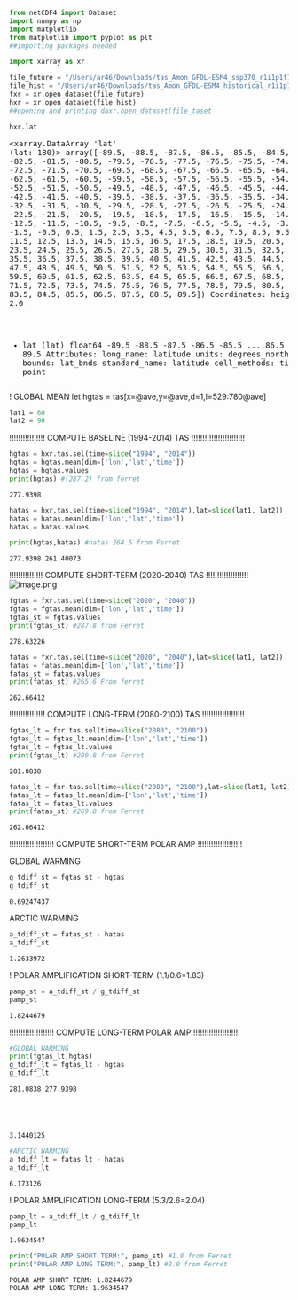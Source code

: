 ```python
from netCDF4 import Dataset
import numpy as np
import matplotlib
from matplotlib import pyplot as plt
##importing packages needed
```


```python
import xarray as xr

file_future = "/Users/ar46/Downloads/tas_Amon_GFDL-ESM4_ssp370_r1i1p1f1_gr1_201501-210012.nc"
file_hist = "/Users/ar46/Downloads/tas_Amon_GFDL-ESM4_historical_r1i1p1f1_gr1_195001-201412.nc"
fxr = xr.open_dataset(file_future)
hxr = xr.open_dataset(file_hist)
##opening and printing daxr.open_dataset(file_taset
```


```python
hxr.lat
```




<div><svg style="position: absolute; width: 0; height: 0; overflow: hidden">
<defs>
<symbol id="icon-database" viewBox="0 0 32 32">
<path d="M16 0c-8.837 0-16 2.239-16 5v4c0 2.761 7.163 5 16 5s16-2.239 16-5v-4c0-2.761-7.163-5-16-5z"></path>
<path d="M16 17c-8.837 0-16-2.239-16-5v6c0 2.761 7.163 5 16 5s16-2.239 16-5v-6c0 2.761-7.163 5-16 5z"></path>
<path d="M16 26c-8.837 0-16-2.239-16-5v6c0 2.761 7.163 5 16 5s16-2.239 16-5v-6c0 2.761-7.163 5-16 5z"></path>
</symbol>
<symbol id="icon-file-text2" viewBox="0 0 32 32">
<path d="M28.681 7.159c-0.694-0.947-1.662-2.053-2.724-3.116s-2.169-2.030-3.116-2.724c-1.612-1.182-2.393-1.319-2.841-1.319h-15.5c-1.378 0-2.5 1.121-2.5 2.5v27c0 1.378 1.122 2.5 2.5 2.5h23c1.378 0 2.5-1.122 2.5-2.5v-19.5c0-0.448-0.137-1.23-1.319-2.841zM24.543 5.457c0.959 0.959 1.712 1.825 2.268 2.543h-4.811v-4.811c0.718 0.556 1.584 1.309 2.543 2.268zM28 29.5c0 0.271-0.229 0.5-0.5 0.5h-23c-0.271 0-0.5-0.229-0.5-0.5v-27c0-0.271 0.229-0.5 0.5-0.5 0 0 15.499-0 15.5 0v7c0 0.552 0.448 1 1 1h7v19.5z"></path>
<path d="M23 26h-14c-0.552 0-1-0.448-1-1s0.448-1 1-1h14c0.552 0 1 0.448 1 1s-0.448 1-1 1z"></path>
<path d="M23 22h-14c-0.552 0-1-0.448-1-1s0.448-1 1-1h14c0.552 0 1 0.448 1 1s-0.448 1-1 1z"></path>
<path d="M23 18h-14c-0.552 0-1-0.448-1-1s0.448-1 1-1h14c0.552 0 1 0.448 1 1s-0.448 1-1 1z"></path>
</symbol>
</defs>
</svg>
<style>/* CSS stylesheet for displaying xarray objects in jupyterlab.
 *
 */

:root {
  --xr-font-color0: var(--jp-content-font-color0, rgba(0, 0, 0, 1));
  --xr-font-color2: var(--jp-content-font-color2, rgba(0, 0, 0, 0.54));
  --xr-font-color3: var(--jp-content-font-color3, rgba(0, 0, 0, 0.38));
  --xr-border-color: var(--jp-border-color2, #e0e0e0);
  --xr-disabled-color: var(--jp-layout-color3, #bdbdbd);
  --xr-background-color: var(--jp-layout-color0, white);
  --xr-background-color-row-even: var(--jp-layout-color1, white);
  --xr-background-color-row-odd: var(--jp-layout-color2, #eeeeee);
}

html[theme=dark],
body.vscode-dark {
  --xr-font-color0: rgba(255, 255, 255, 1);
  --xr-font-color2: rgba(255, 255, 255, 0.54);
  --xr-font-color3: rgba(255, 255, 255, 0.38);
  --xr-border-color: #1F1F1F;
  --xr-disabled-color: #515151;
  --xr-background-color: #111111;
  --xr-background-color-row-even: #111111;
  --xr-background-color-row-odd: #313131;
}

.xr-wrap {
  display: block;
  min-width: 300px;
  max-width: 700px;
}

.xr-text-repr-fallback {
  /* fallback to plain text repr when CSS is not injected (untrusted notebook) */
  display: none;
}

.xr-header {
  padding-top: 6px;
  padding-bottom: 6px;
  margin-bottom: 4px;
  border-bottom: solid 1px var(--xr-border-color);
}

.xr-header > div,
.xr-header > ul {
  display: inline;
  margin-top: 0;
  margin-bottom: 0;
}

.xr-obj-type,
.xr-array-name {
  margin-left: 2px;
  margin-right: 10px;
}

.xr-obj-type {
  color: var(--xr-font-color2);
}

.xr-sections {
  padding-left: 0 !important;
  display: grid;
  grid-template-columns: 150px auto auto 1fr 20px 20px;
}

.xr-section-item {
  display: contents;
}

.xr-section-item input {
  display: none;
}

.xr-section-item input + label {
  color: var(--xr-disabled-color);
}

.xr-section-item input:enabled + label {
  cursor: pointer;
  color: var(--xr-font-color2);
}

.xr-section-item input:enabled + label:hover {
  color: var(--xr-font-color0);
}

.xr-section-summary {
  grid-column: 1;
  color: var(--xr-font-color2);
  font-weight: 500;
}

.xr-section-summary > span {
  display: inline-block;
  padding-left: 0.5em;
}

.xr-section-summary-in:disabled + label {
  color: var(--xr-font-color2);
}

.xr-section-summary-in + label:before {
  display: inline-block;
  content: '►';
  font-size: 11px;
  width: 15px;
  text-align: center;
}

.xr-section-summary-in:disabled + label:before {
  color: var(--xr-disabled-color);
}

.xr-section-summary-in:checked + label:before {
  content: '▼';
}

.xr-section-summary-in:checked + label > span {
  display: none;
}

.xr-section-summary,
.xr-section-inline-details {
  padding-top: 4px;
  padding-bottom: 4px;
}

.xr-section-inline-details {
  grid-column: 2 / -1;
}

.xr-section-details {
  display: none;
  grid-column: 1 / -1;
  margin-bottom: 5px;
}

.xr-section-summary-in:checked ~ .xr-section-details {
  display: contents;
}

.xr-array-wrap {
  grid-column: 1 / -1;
  display: grid;
  grid-template-columns: 20px auto;
}

.xr-array-wrap > label {
  grid-column: 1;
  vertical-align: top;
}

.xr-preview {
  color: var(--xr-font-color3);
}

.xr-array-preview,
.xr-array-data {
  padding: 0 5px !important;
  grid-column: 2;
}

.xr-array-data,
.xr-array-in:checked ~ .xr-array-preview {
  display: none;
}

.xr-array-in:checked ~ .xr-array-data,
.xr-array-preview {
  display: inline-block;
}

.xr-dim-list {
  display: inline-block !important;
  list-style: none;
  padding: 0 !important;
  margin: 0;
}

.xr-dim-list li {
  display: inline-block;
  padding: 0;
  margin: 0;
}

.xr-dim-list:before {
  content: '(';
}

.xr-dim-list:after {
  content: ')';
}

.xr-dim-list li:not(:last-child):after {
  content: ',';
  padding-right: 5px;
}

.xr-has-index {
  font-weight: bold;
}

.xr-var-list,
.xr-var-item {
  display: contents;
}

.xr-var-item > div,
.xr-var-item label,
.xr-var-item > .xr-var-name span {
  background-color: var(--xr-background-color-row-even);
  margin-bottom: 0;
}

.xr-var-item > .xr-var-name:hover span {
  padding-right: 5px;
}

.xr-var-list > li:nth-child(odd) > div,
.xr-var-list > li:nth-child(odd) > label,
.xr-var-list > li:nth-child(odd) > .xr-var-name span {
  background-color: var(--xr-background-color-row-odd);
}

.xr-var-name {
  grid-column: 1;
}

.xr-var-dims {
  grid-column: 2;
}

.xr-var-dtype {
  grid-column: 3;
  text-align: right;
  color: var(--xr-font-color2);
}

.xr-var-preview {
  grid-column: 4;
}

.xr-var-name,
.xr-var-dims,
.xr-var-dtype,
.xr-preview,
.xr-attrs dt {
  white-space: nowrap;
  overflow: hidden;
  text-overflow: ellipsis;
  padding-right: 10px;
}

.xr-var-name:hover,
.xr-var-dims:hover,
.xr-var-dtype:hover,
.xr-attrs dt:hover {
  overflow: visible;
  width: auto;
  z-index: 1;
}

.xr-var-attrs,
.xr-var-data {
  display: none;
  background-color: var(--xr-background-color) !important;
  padding-bottom: 5px !important;
}

.xr-var-attrs-in:checked ~ .xr-var-attrs,
.xr-var-data-in:checked ~ .xr-var-data {
  display: block;
}

.xr-var-data > table {
  float: right;
}

.xr-var-name span,
.xr-var-data,
.xr-attrs {
  padding-left: 25px !important;
}

.xr-attrs,
.xr-var-attrs,
.xr-var-data {
  grid-column: 1 / -1;
}

dl.xr-attrs {
  padding: 0;
  margin: 0;
  display: grid;
  grid-template-columns: 125px auto;
}

.xr-attrs dt, dd {
  padding: 0;
  margin: 0;
  float: left;
  padding-right: 10px;
  width: auto;
}

.xr-attrs dt {
  font-weight: normal;
  grid-column: 1;
}

.xr-attrs dt:hover span {
  display: inline-block;
  background: var(--xr-background-color);
  padding-right: 10px;
}

.xr-attrs dd {
  grid-column: 2;
  white-space: pre-wrap;
  word-break: break-all;
}

.xr-icon-database,
.xr-icon-file-text2 {
  display: inline-block;
  vertical-align: middle;
  width: 1em;
  height: 1.5em !important;
  stroke-width: 0;
  stroke: currentColor;
  fill: currentColor;
}
</style><pre class='xr-text-repr-fallback'>&lt;xarray.DataArray &#x27;lat&#x27; (lat: 180)&gt;
array([-89.5, -88.5, -87.5, -86.5, -85.5, -84.5, -83.5, -82.5, -81.5, -80.5,
       -79.5, -78.5, -77.5, -76.5, -75.5, -74.5, -73.5, -72.5, -71.5, -70.5,
       -69.5, -68.5, -67.5, -66.5, -65.5, -64.5, -63.5, -62.5, -61.5, -60.5,
       -59.5, -58.5, -57.5, -56.5, -55.5, -54.5, -53.5, -52.5, -51.5, -50.5,
       -49.5, -48.5, -47.5, -46.5, -45.5, -44.5, -43.5, -42.5, -41.5, -40.5,
       -39.5, -38.5, -37.5, -36.5, -35.5, -34.5, -33.5, -32.5, -31.5, -30.5,
       -29.5, -28.5, -27.5, -26.5, -25.5, -24.5, -23.5, -22.5, -21.5, -20.5,
       -19.5, -18.5, -17.5, -16.5, -15.5, -14.5, -13.5, -12.5, -11.5, -10.5,
        -9.5,  -8.5,  -7.5,  -6.5,  -5.5,  -4.5,  -3.5,  -2.5,  -1.5,  -0.5,
         0.5,   1.5,   2.5,   3.5,   4.5,   5.5,   6.5,   7.5,   8.5,   9.5,
        10.5,  11.5,  12.5,  13.5,  14.5,  15.5,  16.5,  17.5,  18.5,  19.5,
        20.5,  21.5,  22.5,  23.5,  24.5,  25.5,  26.5,  27.5,  28.5,  29.5,
        30.5,  31.5,  32.5,  33.5,  34.5,  35.5,  36.5,  37.5,  38.5,  39.5,
        40.5,  41.5,  42.5,  43.5,  44.5,  45.5,  46.5,  47.5,  48.5,  49.5,
        50.5,  51.5,  52.5,  53.5,  54.5,  55.5,  56.5,  57.5,  58.5,  59.5,
        60.5,  61.5,  62.5,  63.5,  64.5,  65.5,  66.5,  67.5,  68.5,  69.5,
        70.5,  71.5,  72.5,  73.5,  74.5,  75.5,  76.5,  77.5,  78.5,  79.5,
        80.5,  81.5,  82.5,  83.5,  84.5,  85.5,  86.5,  87.5,  88.5,  89.5])
Coordinates:
    height   float64 2.0
  * lat      (lat) float64 -89.5 -88.5 -87.5 -86.5 -85.5 ... 86.5 87.5 88.5 89.5
Attributes:
    long_name:      latitude
    units:          degrees_north
    axis:           Y
    bounds:         lat_bnds
    standard_name:  latitude
    cell_methods:   time: point</pre><div class='xr-wrap' hidden><div class='xr-header'><div class='xr-obj-type'>xarray.DataArray</div><div class='xr-array-name'>'lat'</div><ul class='xr-dim-list'><li><span class='xr-has-index'>lat</span>: 180</li></ul></div><ul class='xr-sections'><li class='xr-section-item'><div class='xr-array-wrap'><input id='section-8f9e80be-f8de-4c57-9993-59695d244645' class='xr-array-in' type='checkbox' checked><label for='section-8f9e80be-f8de-4c57-9993-59695d244645' title='Show/hide data repr'><svg class='icon xr-icon-database'><use xlink:href='#icon-database'></use></svg></label><div class='xr-array-preview xr-preview'><span>-89.5 -88.5 -87.5 -86.5 -85.5 -84.5 ... 84.5 85.5 86.5 87.5 88.5 89.5</span></div><div class='xr-array-data'><pre>array([-89.5, -88.5, -87.5, -86.5, -85.5, -84.5, -83.5, -82.5, -81.5, -80.5,
       -79.5, -78.5, -77.5, -76.5, -75.5, -74.5, -73.5, -72.5, -71.5, -70.5,
       -69.5, -68.5, -67.5, -66.5, -65.5, -64.5, -63.5, -62.5, -61.5, -60.5,
       -59.5, -58.5, -57.5, -56.5, -55.5, -54.5, -53.5, -52.5, -51.5, -50.5,
       -49.5, -48.5, -47.5, -46.5, -45.5, -44.5, -43.5, -42.5, -41.5, -40.5,
       -39.5, -38.5, -37.5, -36.5, -35.5, -34.5, -33.5, -32.5, -31.5, -30.5,
       -29.5, -28.5, -27.5, -26.5, -25.5, -24.5, -23.5, -22.5, -21.5, -20.5,
       -19.5, -18.5, -17.5, -16.5, -15.5, -14.5, -13.5, -12.5, -11.5, -10.5,
        -9.5,  -8.5,  -7.5,  -6.5,  -5.5,  -4.5,  -3.5,  -2.5,  -1.5,  -0.5,
         0.5,   1.5,   2.5,   3.5,   4.5,   5.5,   6.5,   7.5,   8.5,   9.5,
        10.5,  11.5,  12.5,  13.5,  14.5,  15.5,  16.5,  17.5,  18.5,  19.5,
        20.5,  21.5,  22.5,  23.5,  24.5,  25.5,  26.5,  27.5,  28.5,  29.5,
        30.5,  31.5,  32.5,  33.5,  34.5,  35.5,  36.5,  37.5,  38.5,  39.5,
        40.5,  41.5,  42.5,  43.5,  44.5,  45.5,  46.5,  47.5,  48.5,  49.5,
        50.5,  51.5,  52.5,  53.5,  54.5,  55.5,  56.5,  57.5,  58.5,  59.5,
        60.5,  61.5,  62.5,  63.5,  64.5,  65.5,  66.5,  67.5,  68.5,  69.5,
        70.5,  71.5,  72.5,  73.5,  74.5,  75.5,  76.5,  77.5,  78.5,  79.5,
        80.5,  81.5,  82.5,  83.5,  84.5,  85.5,  86.5,  87.5,  88.5,  89.5])</pre></div></div></li><li class='xr-section-item'><input id='section-d3c27272-1819-42c6-91d4-b67a61a60061' class='xr-section-summary-in' type='checkbox'  checked><label for='section-d3c27272-1819-42c6-91d4-b67a61a60061' class='xr-section-summary' >Coordinates: <span>(2)</span></label><div class='xr-section-inline-details'></div><div class='xr-section-details'><ul class='xr-var-list'><li class='xr-var-item'><div class='xr-var-name'><span>height</span></div><div class='xr-var-dims'>()</div><div class='xr-var-dtype'>float64</div><div class='xr-var-preview xr-preview'>...</div><input id='attrs-38715943-7e82-45f4-af6c-af7ad49a64d3' class='xr-var-attrs-in' type='checkbox' ><label for='attrs-38715943-7e82-45f4-af6c-af7ad49a64d3' title='Show/Hide attributes'><svg class='icon xr-icon-file-text2'><use xlink:href='#icon-file-text2'></use></svg></label><input id='data-11cf98c5-d472-49e1-a451-613f03876e16' class='xr-var-data-in' type='checkbox'><label for='data-11cf98c5-d472-49e1-a451-613f03876e16' title='Show/Hide data repr'><svg class='icon xr-icon-database'><use xlink:href='#icon-database'></use></svg></label><div class='xr-var-attrs'><dl class='xr-attrs'><dt><span>long_name :</span></dt><dd>height</dd><dt><span>units :</span></dt><dd>m</dd><dt><span>cell_methods :</span></dt><dd>time: point</dd><dt><span>axis :</span></dt><dd>Z</dd><dt><span>positive :</span></dt><dd>up</dd><dt><span>standard_name :</span></dt><dd>height</dd><dt><span>description :</span></dt><dd>~2 m standard surface air temperature and surface humidity  height</dd></dl></div><div class='xr-var-data'><pre>array(2.)</pre></div></li><li class='xr-var-item'><div class='xr-var-name'><span class='xr-has-index'>lat</span></div><div class='xr-var-dims'>(lat)</div><div class='xr-var-dtype'>float64</div><div class='xr-var-preview xr-preview'>-89.5 -88.5 -87.5 ... 88.5 89.5</div><input id='attrs-6e29cc1a-2c85-4a3a-9674-f5309744b606' class='xr-var-attrs-in' type='checkbox' ><label for='attrs-6e29cc1a-2c85-4a3a-9674-f5309744b606' title='Show/Hide attributes'><svg class='icon xr-icon-file-text2'><use xlink:href='#icon-file-text2'></use></svg></label><input id='data-ef11b075-ca6e-4885-8fc5-3499c32fb677' class='xr-var-data-in' type='checkbox'><label for='data-ef11b075-ca6e-4885-8fc5-3499c32fb677' title='Show/Hide data repr'><svg class='icon xr-icon-database'><use xlink:href='#icon-database'></use></svg></label><div class='xr-var-attrs'><dl class='xr-attrs'><dt><span>long_name :</span></dt><dd>latitude</dd><dt><span>units :</span></dt><dd>degrees_north</dd><dt><span>axis :</span></dt><dd>Y</dd><dt><span>bounds :</span></dt><dd>lat_bnds</dd><dt><span>standard_name :</span></dt><dd>latitude</dd><dt><span>cell_methods :</span></dt><dd>time: point</dd></dl></div><div class='xr-var-data'><pre>array([-89.5, -88.5, -87.5, -86.5, -85.5, -84.5, -83.5, -82.5, -81.5, -80.5,
       -79.5, -78.5, -77.5, -76.5, -75.5, -74.5, -73.5, -72.5, -71.5, -70.5,
       -69.5, -68.5, -67.5, -66.5, -65.5, -64.5, -63.5, -62.5, -61.5, -60.5,
       -59.5, -58.5, -57.5, -56.5, -55.5, -54.5, -53.5, -52.5, -51.5, -50.5,
       -49.5, -48.5, -47.5, -46.5, -45.5, -44.5, -43.5, -42.5, -41.5, -40.5,
       -39.5, -38.5, -37.5, -36.5, -35.5, -34.5, -33.5, -32.5, -31.5, -30.5,
       -29.5, -28.5, -27.5, -26.5, -25.5, -24.5, -23.5, -22.5, -21.5, -20.5,
       -19.5, -18.5, -17.5, -16.5, -15.5, -14.5, -13.5, -12.5, -11.5, -10.5,
        -9.5,  -8.5,  -7.5,  -6.5,  -5.5,  -4.5,  -3.5,  -2.5,  -1.5,  -0.5,
         0.5,   1.5,   2.5,   3.5,   4.5,   5.5,   6.5,   7.5,   8.5,   9.5,
        10.5,  11.5,  12.5,  13.5,  14.5,  15.5,  16.5,  17.5,  18.5,  19.5,
        20.5,  21.5,  22.5,  23.5,  24.5,  25.5,  26.5,  27.5,  28.5,  29.5,
        30.5,  31.5,  32.5,  33.5,  34.5,  35.5,  36.5,  37.5,  38.5,  39.5,
        40.5,  41.5,  42.5,  43.5,  44.5,  45.5,  46.5,  47.5,  48.5,  49.5,
        50.5,  51.5,  52.5,  53.5,  54.5,  55.5,  56.5,  57.5,  58.5,  59.5,
        60.5,  61.5,  62.5,  63.5,  64.5,  65.5,  66.5,  67.5,  68.5,  69.5,
        70.5,  71.5,  72.5,  73.5,  74.5,  75.5,  76.5,  77.5,  78.5,  79.5,
        80.5,  81.5,  82.5,  83.5,  84.5,  85.5,  86.5,  87.5,  88.5,  89.5])</pre></div></li></ul></div></li><li class='xr-section-item'><input id='section-ff3f15e6-c40a-4a86-8caf-4f13077168d6' class='xr-section-summary-in' type='checkbox'  checked><label for='section-ff3f15e6-c40a-4a86-8caf-4f13077168d6' class='xr-section-summary' >Attributes: <span>(6)</span></label><div class='xr-section-inline-details'></div><div class='xr-section-details'><dl class='xr-attrs'><dt><span>long_name :</span></dt><dd>latitude</dd><dt><span>units :</span></dt><dd>degrees_north</dd><dt><span>axis :</span></dt><dd>Y</dd><dt><span>bounds :</span></dt><dd>lat_bnds</dd><dt><span>standard_name :</span></dt><dd>latitude</dd><dt><span>cell_methods :</span></dt><dd>time: point</dd></dl></div></li></ul></div></div>



! GLOBAL MEAN 
let hgtas = tas[x=@ave,y=@ave,d=1,l=529:780@ave]



```python
lat1 = 60
lat2 = 90
```

!!!!!!!!!!!!!!!! COMPUTE BASELINE (1994-2014) TAS !!!!!!!!!!!!!!!!!!!!!!!!


```python
hgtas = hxr.tas.sel(time=slice("1994", "2014"))
hgtas = hgtas.mean(dim=['lon','lat','time'])
hgtas = hgtas.values
print(hgtas) #(287.2) from ferret
```

    277.9398



```python
hatas = hxr.tas.sel(time=slice("1994", "2014"),lat=slice(lat1, lat2))
hatas = hatas.mean(dim=['lon','lat','time'])
hatas = hatas.values 

```


```python
print(hgtas,hatas) #hatas 264.5 from Ferret
```

    277.9398 261.40073


!!!!!!!!!!!!!!! COMPUTE SHORT-TERM (2020-2040) TAS !!!!!!!!!!!!!!!!!!!![image.png](attachment:image.png)


```python
fgtas = fxr.tas.sel(time=slice("2020", "2040"))
fgtas = fgtas.mean(dim=['lon','lat','time'])
fgtas_st = fgtas.values
print(fgtas_st) #287.8 from Ferret
```

    278.63226



```python
fatas = fxr.tas.sel(time=slice("2020", "2040"),lat=slice(lat1, lat2))
fatas = fatas.mean(dim=['lon','lat','time'])
fatas_st = fatas.values
print(fatas_st) #265.6 From ferret
```

    262.66412


!!!!!!!!!!!!!!!! COMPUTE LONG-TERM (2080-2100) TAS !!!!!!!!!!!!!!!!!!!


```python
fgtas_lt = fxr.tas.sel(time=slice("2080", "2100"))
fgtas_lt = fgtas_lt.mean(dim=['lon','lat','time'])
fgtas_lt = fgtas_lt.values
print(fgtas_lt) #289.8 from Ferret
```

    281.0838



```python
fatas_lt = fxr.tas.sel(time=slice("2080", "2100"),lat=slice(lat1, lat2))
fatas_lt = fatas_lt.mean(dim=['lon','lat','time'])
fatas_lt = fatas_lt.values
print(fatas_st) #269.8 from Ferret
```

    262.66412


!!!!!!!!!!!!!!!!!!!! COMPUTE SHORT-TERM POLAR AMP !!!!!!!!!!!!!!!!!!!!

GLOBAL WARMING


```python
g_tdiff_st = fgtas_st - hgtas
g_tdiff_st
```




    0.69247437



ARCTIC WARMING


```python
a_tdiff_st = fatas_st - hatas
a_tdiff_st
```




    1.2633972



! POLAR AMPLIFICATION SHORT-TERM (1.1/0.6=1.83)


```python
pamp_st = a_tdiff_st / g_tdiff_st
pamp_st
```




    1.8244679



!!!!!!!!!!!!!!!!!!!! COMPUTE LONG-TERM POLAR AMP !!!!!!!!!!!!!!!!!!!!!


```python
#GLOBAL WARMING
print(fgtas_lt,hgtas)
g_tdiff_lt = fgtas_lt - hgtas
g_tdiff_lt
```

    281.0838 277.9398





    3.1440125




```python
#ARCTIC WARMING
a_tdiff_lt = fatas_lt - hatas
a_tdiff_lt
```




    6.173126



! POLAR AMPLIFICATION LONG-TERM (5.3/2.6=2.04)


```python
pamp_lt = a_tdiff_lt / g_tdiff_lt
pamp_lt
```




    1.9634547




```python
print("POLAR AMP SHORT TERM:", pamp_st) #1.8 from Ferret
print("POLAR AMP LONG TERM:", pamp_lt) #2.0 from Ferret
```

    POLAR AMP SHORT TERM: 1.8244679
    POLAR AMP LONG TERM: 1.9634547


